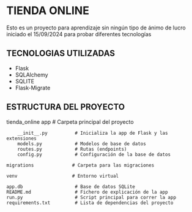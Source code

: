 # **TIENDA ONLINE**
Esto es un proyecto para aprendizaje sin ningún tipo de ánimo de lucro iniciado el 15/09/2024
para probar diferentes tecnologías

## TECNOLOGIAS UTILIZADAS

* Flask
* SQLAlchemy
* SQLITE
* Flask-Migrate

## ESTRUCTURA DEL PROYECTO
tienda_online
    app                     # Carpeta principal del proyecto

        __init__.py          # Inicializa la app de Flask y las extensiones
        models.py            # Modelos de base de datos
        routes.py            # Rutas (endpoints)
        config.py            # Configuración de la base de datos

    migrations              # Carpeta para las migraciones

    venv                    # Entorno virtual

    app.db                   # Base de datos SQLite
    README.md                # Fichero de explicación de la app
    run.py                   # Script principal para correr la app
    requirements.txt         # Lista de dependencias del proyecto


